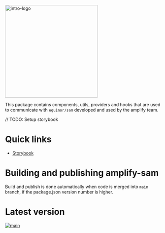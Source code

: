 
<img alt="intro-logo" src="https://raw.githubusercontent.com/equinor/amplify-components/main/static/amplify_logo.png" width="300px" />

This package contains components, utils, providers and hooks that are used to communicate with `equinor/sam` developed and used by the amplify team.


// TODO: Setup storybook
# Quick links
- [Storybook](https://storybook-amplify-components.app.radix.equinor.com/)

# Building and publishing amplify-sam

Build and publish is done automatically when code is merged into `main` branch, if the package.json version number is higher.

# Latest version
[![main](https://img.shields.io/npm/v/@equinor/amplify-components?color=%23c3f3d2&label=%40equinor%2Famplify-components&logo=npm&)](https://www.npmjs.com/package/@equinor/amplify-components)